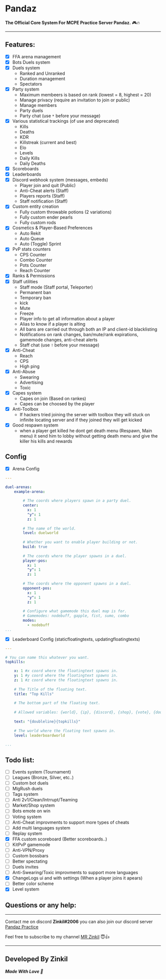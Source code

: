 # **Pandaz**
**The Official Core System For MCPE Practice Server Pandaz.** 🎮🔥

<hr>

## Features:
- [x] FFA arena management
- [x] Bots Duels system
- [x] Duels system
  - Ranked and Unranked
  - Duration management
  - Spectators
- [x] Party system
  - Maximum membeers is based on rank (lowest = 8, highest = 20)
  - Manage privacy (require an invitation to join or public)
  - Manage members
  - Party duels
  - Party chat (use `*` before your message)
- [x] Various statistical trackings (of use and deprecated)
  - Kills
  - Deaths
  - KDR
  - Killstreak (current and best)
  - Elo
  - Levels
  - Daily Kills
  - Daily Deaths
- [x] Scoreboards
- [x] Leaderboards
- [x] Discord webhook system (messages, embeds)
  - Player join and quit (Public)
  - Anti-Cheat alerts (Staff)
  - Players reports (Staff)
  - Staff notification (Staff)
- [x] Custom entity creation
  - Fully custom throwable potions (2 variations)
  - Fully custom ender pearls
  - Fully custom rods
- [x] Cosmetics & Player-Based Preferences
  - Auto Rekit
  - Auto Queue
  - Auto (Toggle) Sprint
- [x] PvP stats counters
  - CPS Counter
  - Combo Counter
  - Pots Counter
  - Reach Counter
- [x] Ranks & Permissions
- [x] Staff utilities
  - Staff mode (Staff portal, Teleporter)
  - Permanent ban
  - Temporary ban
  - kick
  - Mute
  - Freeze
  - Player info to get all information about a player
  - Alias to know if a player is alting
  - All bans are carried out through both an IP and client-id blacklisting
  - Notifications on rank changes, ban/mute/rank expirations, gamemode changes, anti-cheat alerts
  - Staff chat (use `!` before your message)
- [x] Anti-Cheat
  - Reach
  - CPS
  - High ping
- [x] Anti-Abuse
  - Swearing
  - Advertising
  - Toxic
- [x] Capes system
  - Capes on join (Based on rankes)
  - Capes can be choosed by the player
- [x] Anti-Toolbox
  - If hackers tried joining the server with toolbox they will stuck on infinite locating server and if they joined they will get kicked
- [x] Good respawn system
  - when a player get killed he dont get death menu (Respawn, Main menu) it send him to lobby without getting death menu and give the killer his kills and rewards

## Config
- [x] Arena Config
```yaml
---

duel-arenas: 
    example-arena:
    
        # The coords where players spawn in a party duel.
        center:
          x: 1
          "y": 1
          z: 1
          
        # The name of the world.
        level: duelworld
        
        # Whether you want to enable player building or not.
        build: true
        
        # The coords where the player spawns in a duel.
        player-pos:
          x: 1
          "y": 1
          z: 1
          
        # The coords where the opponent spawns in a duel.
        opponent-pos:
          x: 1
          "y": 1
          z: 1
          
        # Configure what gamemode this duel map is for.
        # Gamemodes: nodebuff, gapple, fist, sumo, combo
        modes:
          - nodebuff
...
```

- [x] Leaderboard Config (staticfloatingtexts, updatingfloatingtexts)
```yaml
---

# You can name this whatever you want.
topkills:

    x: 1 #x coord where the floatingtext spawns in.
    y: 1 #y coord where the floatingtext spawns in.
    z: 1 #z coord where the floatingtext spawns in.
    
    # The Title of the floating text.
    title: "Top Kills"
    
    # The bottom part of the floating text.
    
    # Allowed variables: {world}, {ip}, {discord}, {shop}, {vote}, {doubleline}, {line}, {player}, {kills}, {deaths}, {kdr}, {elo}, {coins}, {streak}, {player_health}, {player_max_health}, {online_players}, {online_max_players}, {topkills}, {topdeaths}, {topkdr}, {topelo}, {toplevels}, {topwins}, {toplosses}, {topkillstreaks}, {topdailykills} and {topdailydeaths}
    
    text: "{doubleline}{topkills}"
    
    # The world where the floating text spawns in.
    level: leaderboardworld
    
...
```

## Todo list:
- [ ] Events system (Tournament)
- [ ] Leagues (Bronze, Silver, etc..)
- [ ] Custom bot duels
- [ ] MlgRush duels
- [ ] Tags system
- [ ] Anti 2v1/Clean/Intrrupt/Teaming
- [ ] Market/Shop system 
- [ ] Bots emote on win
- [ ] Voting system
- [ ] Anti-Cheat improvments to support more types of cheats
- [ ] Add multi languages system
- [ ] Replay system
- [x] FFA custom scoreboard (Better scoreboards..)
- [ ] KitPvP gamemode
- [ ] Anti-VPN/Proxy
- [ ] Custom bossbars
- [ ] Better spectating
- [ ] Duels invites
- [ ] Anti-Swearing/Toxic improvments to support more languages
- [x] ChangeLogs ui and with settings (When a player joins it apears)
- [ ] Better color scheme
- [x] Level system

## Questions or any help:

<hr>

Contact me on discord **Zinkil#2006** you can also join our discord server [Pandaz Practice](https://discord.gg/2zt7P5EUuN)

Feel free to subscribe to my channel [MR Zinkil](https://www.youtube.com/channel/UCW1PI028SEe2wi65w3FYCzg) 😇👍

<hr>

## **Developed By Zinkil**
##### **Made With Love** 💛